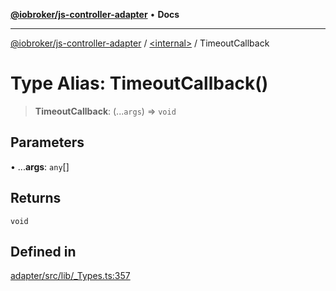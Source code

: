 [**@iobroker/js-controller-adapter**](../../README.md) • **Docs**

***

[@iobroker/js-controller-adapter](../../globals.md) / [\<internal\>](../README.md) / TimeoutCallback

# Type Alias: TimeoutCallback()

> **TimeoutCallback**: (...`args`) => `void`

## Parameters

• ...**args**: `any`[]

## Returns

`void`

## Defined in

[adapter/src/lib/\_Types.ts:357](https://github.com/ioBroker/ioBroker.js-controller/blob/d7f4b912895e80ffd4c1cbb49decb1de7c0e8ca3/packages/adapter/src/lib/_Types.ts#L357)
